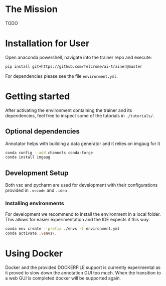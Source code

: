 # The Mission

TODO

# Installation for User

Open anaconda powershell, navigate into the trainer repo and execute:

```bash
pip install git+https://github.com/Telcrome/ai-trainer@master
```

For dependencies please see the file ```environment.yml```.

# Getting started

After activating the environment containing the trainer and its dependencies,
feel free to inspect some of the tutorials in ```./tutorials/```.

## Optional dependencies

Annotator helps with building a data generator and it relies on imgaug for it
```bash
conda config --add channels conda-forge
conda install imgaug
```

## Development Setup

Both vsc and pycharm are used for development with
their configurations provided in ```.vscode``` and ```.idea```

### Installing environments

For development we recommend to install the environment in a local folder.
This allows for easier experimentation and the IDE expects it this way.

```bash
conda env create --prefix ./envs -f environment.yml
conda activate .\envs\.
```

# Using Docker

Docker and the provided DOCKERFILE support is currently experimental as it proved to slow down the annotation GUI too much.
When the transition to a web GUI is completed docker will be supported again.